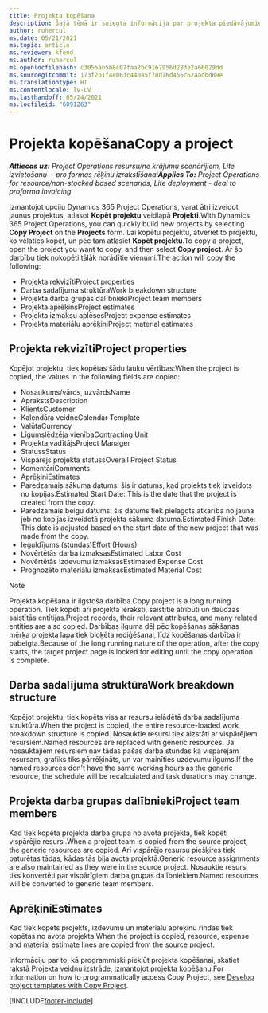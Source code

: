 ```yaml
---
title: Projekta kopēšana
description: Šajā tēmā ir sniegta informācija par projekta piedāvājumiem risinājumā Dynamics 365 Project Operations.
author: ruhercul
ms.date: 05/21/2021
ms.topic: article
ms.reviewer: kfend
ms.author: ruhercul
ms.openlocfilehash: c3055ab5b8c07faa2bc9167956d283e2a66029dd
ms.sourcegitcommit: 173f2b1f4e063c440a5f78d76d456c62aadbd89e
ms.translationtype: HT
ms.contentlocale: lv-LV
ms.lasthandoff: 05/24/2021
ms.locfileid: "6091263"
---
```

# <a name="copy-a-project"></a><span data-ttu-id="26a82-103">Projekta kopēšana</span><span class="sxs-lookup"><span data-stu-id="26a82-103">Copy a project</span></span>

<span data-ttu-id="26a82-104">_**Attiecas uz:** Project Operations resursu/ne krājumu scenārijiem, Lite izvietošanu —pro formas rēķinu izrakstīšanai_</span><span class="sxs-lookup"><span data-stu-id="26a82-104">_**Applies To:** Project Operations for resource/non-stocked based scenarios, Lite deployment - deal to proforma invoicing_</span></span>

<span data-ttu-id="26a82-105">Izmantojot opciju Dynamics 365 Project Operations, varat ātri izveidot jaunus projektus, atlasot **Kopēt projektu** veidlapā **Projekti**.</span><span class="sxs-lookup"><span data-stu-id="26a82-105">With Dynamics 365 Project Operations, you can quickly build new projects by selecting **Copy Project** on the **Projects** form.</span></span> <span data-ttu-id="26a82-106">Lai kopētu projektu, atveriet to projektu, ko vēlaties kopēt, un pēc tam atlasiet **Kopēt projektu**.</span><span class="sxs-lookup"><span data-stu-id="26a82-106">To copy a project, open the project you want to copy, and then select **Copy project**.</span></span> <span data-ttu-id="26a82-107">Ar šo darbību tiek nokopēti tālāk norādītie vienumi.</span><span class="sxs-lookup"><span data-stu-id="26a82-107">The action will copy the following:</span></span>

- <span data-ttu-id="26a82-108">Projekta rekvizīti</span><span class="sxs-lookup"><span data-stu-id="26a82-108">Project properties</span></span> 
- <span data-ttu-id="26a82-109">Darba sadalījuma struktūra</span><span class="sxs-lookup"><span data-stu-id="26a82-109">Work breakdown structure</span></span>
- <span data-ttu-id="26a82-110">Projekta darba grupas dalībnieki</span><span class="sxs-lookup"><span data-stu-id="26a82-110">Project team members</span></span>
- <span data-ttu-id="26a82-111">Projekta aprēķins</span><span class="sxs-lookup"><span data-stu-id="26a82-111">Project estimates</span></span>
- <span data-ttu-id="26a82-112">Projekta izmaksu aplēses</span><span class="sxs-lookup"><span data-stu-id="26a82-112">Project expense estimates</span></span>
- <span data-ttu-id="26a82-113">Projekta materiālu aprēķini</span><span class="sxs-lookup"><span data-stu-id="26a82-113">Project material estimates</span></span>

## <a name="project-properties"></a><span data-ttu-id="26a82-114">Projekta rekvizīti</span><span class="sxs-lookup"><span data-stu-id="26a82-114">Project properties</span></span>

<span data-ttu-id="26a82-115">Kopējot projektu, tiek kopētas šādu lauku vērtības:</span><span class="sxs-lookup"><span data-stu-id="26a82-115">When the project is copied, the values in the following fields are copied:</span></span>

- <span data-ttu-id="26a82-116">Nosaukums/vārds, uzvārds</span><span class="sxs-lookup"><span data-stu-id="26a82-116">Name</span></span>
- <span data-ttu-id="26a82-117">Apraksts</span><span class="sxs-lookup"><span data-stu-id="26a82-117">Description</span></span>
- <span data-ttu-id="26a82-118">Klients</span><span class="sxs-lookup"><span data-stu-id="26a82-118">Customer</span></span>
- <span data-ttu-id="26a82-119">Kalendāra veidne</span><span class="sxs-lookup"><span data-stu-id="26a82-119">Calendar Template</span></span>
- <span data-ttu-id="26a82-120">Valūta</span><span class="sxs-lookup"><span data-stu-id="26a82-120">Currency</span></span>
- <span data-ttu-id="26a82-121">Līgumslēdzēja vienība</span><span class="sxs-lookup"><span data-stu-id="26a82-121">Contracting Unit</span></span>
- <span data-ttu-id="26a82-122">Projekta vadītājs</span><span class="sxs-lookup"><span data-stu-id="26a82-122">Project Manager</span></span>
- <span data-ttu-id="26a82-123">Statuss</span><span class="sxs-lookup"><span data-stu-id="26a82-123">Status</span></span>
- <span data-ttu-id="26a82-124">Vispārējs projekta statuss</span><span class="sxs-lookup"><span data-stu-id="26a82-124">Overall Project Status</span></span>
- <span data-ttu-id="26a82-125">Komentāri</span><span class="sxs-lookup"><span data-stu-id="26a82-125">Comments</span></span>
- <span data-ttu-id="26a82-126">Aprēķini</span><span class="sxs-lookup"><span data-stu-id="26a82-126">Estimates</span></span>
- <span data-ttu-id="26a82-127">Paredzamais sākuma datums: šis ir datums, kad projekts tiek izveidots no kopijas.</span><span class="sxs-lookup"><span data-stu-id="26a82-127">Estimated Start Date: This is the date that the project is created from the copy.</span></span>
- <span data-ttu-id="26a82-128">Paredzamais beigu datums: šis datums tiek pielāgots atkarībā no jaunā jeb no kopijas izveidotā projekta sākuma datuma.</span><span class="sxs-lookup"><span data-stu-id="26a82-128">Estimated Finish Date: This date is adjusted based on the start date of the new project that was made from the copy.</span></span>
- <span data-ttu-id="26a82-129">Ieguldījums (stundas)</span><span class="sxs-lookup"><span data-stu-id="26a82-129">Effort (Hours)</span></span>
- <span data-ttu-id="26a82-130">Novērtētās darba izmaksas</span><span class="sxs-lookup"><span data-stu-id="26a82-130">Estimated Labor Cost</span></span>
- <span data-ttu-id="26a82-131">Novērtētās izdevumu izmaksas</span><span class="sxs-lookup"><span data-stu-id="26a82-131">Estimated Expense Cost</span></span>
- <span data-ttu-id="26a82-132">Prognozēto materiālu izmaksas</span><span class="sxs-lookup"><span data-stu-id="26a82-132">Estimated Material Cost</span></span>

> [!NOTE]
> <span data-ttu-id="26a82-133">Projekta kopēšana ir ilgstoša darbība.</span><span class="sxs-lookup"><span data-stu-id="26a82-133">Copy project is a long running operation.</span></span> <span data-ttu-id="26a82-134">Tiek kopēti arī projekta ieraksti, saistītie atribūti un daudzas saistītās entītijas.</span><span class="sxs-lookup"><span data-stu-id="26a82-134">Project records, their relevant attributes, and many related entities are also copied.</span></span> <span data-ttu-id="26a82-135">Darbības ilguma dēļ pēc kopēšanas sākšanas mērķa projekta lapa tiek bloķēta rediģēšanai, līdz kopēšanas darbība ir pabeigta.</span><span class="sxs-lookup"><span data-stu-id="26a82-135">Because of the long running nature of the operation, after the copy starts, the target project page is locked for editing until the copy operation is complete.</span></span>

## <a name="work-breakdown-structure"></a><span data-ttu-id="26a82-136">Darba sadalījuma struktūra</span><span class="sxs-lookup"><span data-stu-id="26a82-136">Work breakdown structure</span></span>

<span data-ttu-id="26a82-137">Kopējot projektu, tiek kopēts visa ar resursu ielādētā darba sadalījuma struktūra.</span><span class="sxs-lookup"><span data-stu-id="26a82-137">When the project is copied, the entire resource-loaded work breakdown structure is copied.</span></span> <span data-ttu-id="26a82-138">Nosauktie resursi tiek aizstāti ar vispārējiem resursiem.</span><span class="sxs-lookup"><span data-stu-id="26a82-138">Named resources are replaced with generic resources.</span></span> <span data-ttu-id="26a82-139">Ja nosauktajiem resursiem nav tādas pašas darba stundas kā vispārējam resursam, grafiks tiks pārrēķināts, un var mainīties uzdevumu ilgums.</span><span class="sxs-lookup"><span data-stu-id="26a82-139">If the named resources don't have the same working hours as the generic resource, the schedule will be recalculated and task durations may change.</span></span>

## <a name="project-team-members"></a><span data-ttu-id="26a82-140">Projekta darba grupas dalībnieki</span><span class="sxs-lookup"><span data-stu-id="26a82-140">Project team members</span></span>

<span data-ttu-id="26a82-141">Kad tiek kopēta projekta darba grupa no avota projekta, tiek kopēti vispārējie resursi.</span><span class="sxs-lookup"><span data-stu-id="26a82-141">When a project team is copied from the source project, the generic resources are copied.</span></span> <span data-ttu-id="26a82-142">Arī vispārējo resursu piešķires tiek paturētas tādas, kādas tās bija avota projektā.</span><span class="sxs-lookup"><span data-stu-id="26a82-142">Generic resource assignments are also maintained as they were in the source project.</span></span> <span data-ttu-id="26a82-143">Nosauktie resursi tiks konvertēti par vispārīgiem darba grupas dalībniekiem.</span><span class="sxs-lookup"><span data-stu-id="26a82-143">Named resources will be converted to generic team members.</span></span>

## <a name="estimates"></a><span data-ttu-id="26a82-144">Aprēķini</span><span class="sxs-lookup"><span data-stu-id="26a82-144">Estimates</span></span>

<span data-ttu-id="26a82-145">Kad tiek kopēts projekts, izdevumu un materiālu aprēķinu rindas tiek kopētas no avota projekta.</span><span class="sxs-lookup"><span data-stu-id="26a82-145">When the project is copied, resource, expense and material estimate lines are copied from the source project.</span></span> 

<span data-ttu-id="26a82-146">Informāciju par to, kā programmiski piekļūt projekta kopēšanai, skatiet rakstā [Projekta veidņu izstrāde, izmantojot projekta kopēšanu](dev-copy-project.md).</span><span class="sxs-lookup"><span data-stu-id="26a82-146">For information on how to programmatically access Copy Project, see [Develop project templates with Copy Project](dev-copy-project.md).</span></span>


[!INCLUDE[footer-include](../includes/footer-banner.md)]
